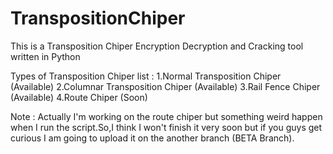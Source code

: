 # TranspositionChiper
This is a Transposition Chiper Encryption Decryption and Cracking tool written in Python

Types of Transposition Chiper list :
  1.Normal Transposition Chiper (Available)
  2.Columnar Transposition Chiper (Available)
  3.Rail Fence Chiper (Available)
  4.Route Chiper (Soon)
  
Note : Actually I'm working on the route chiper but something weird happen when I run the script.So,I think I won't finish it very soon but if you guys get curious I am going to upload it on the another branch (BETA Branch).
